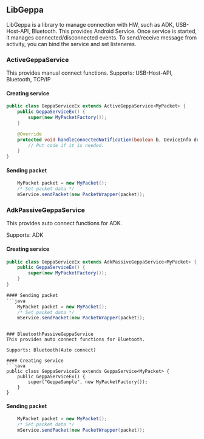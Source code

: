 ## LibGeppa
LibGeppa is a library to manage connection with HW, such as ADK, USB-Host-API, Bluetooth.
This provides Android Service.
Once service is started, it manages connected/disconnected events.
To send/receive message from activity, you can bind the service and set listeneres.

### ActiveGeppaService
This provides manual connect functions.
Supports: USB-Host-API, Bluetooth, TCP/IP

#### Creating service
```java
public class GeppaServiceEx extends ActiveGeppaService<MyPacket> {
    public GeppaServiceEx() {
        super(new MyPacketFactory());
    }

    @Override
    protected void handleConnectedNotification(boolean b, DeviceInfo deviceInfo) {
        // Put code if it is needed.
    }
}
```
#### Sending packet
```java
    MyPacket packet = new MyPacket();
    /* Set packet data */
    mService.sendPacket(new PacketWrapper(packet));
```

### AdkPassiveGeppaService
This provides auto connect functions for ADK.

Supports: ADK

#### Creating service
```java
public class GeppaServiceEx extends AdkPassiveGeppaService<MyPacket> {
    public GeppaServiceEx() {
        super(new MyPacketFactory());
    }
}

#### Sending packet
```java
    MyPacket packet = new MyPacket();
    /* Set packet data */
    mService.sendPacket(new PacketWrapper(packet));
```
```

### BluetoothPassiveGeppaService
This provides auto connect functions for Bluetooth.

Supports: Bluetooth(Auto connect)

#### Creating service
```java
public class GeppaServiceEx extends GeppaService<MyPacket> {
    public GeppaServiceEx() {
        super("GeppaSample", new MyPacketFactory());
    }
}
```

#### Sending packet
```java
    MyPacket packet = new MyPacket();
    /* Set packet data */
    mService.sendPacket(new PacketWrapper(packet));
```

